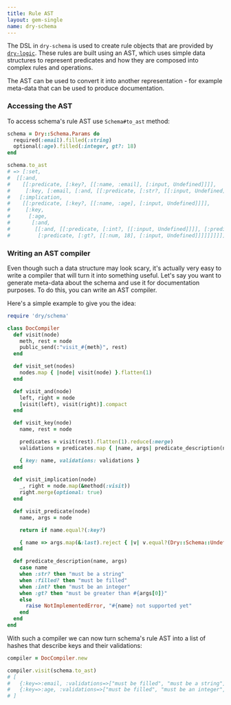 ```yaml
---
title: Rule AST
layout: gem-single
name: dry-schema
---
```


The DSL in `dry-schema` is used to create rule objects that are provided by [`dry-logic`](//doc/dry-logic). These rules are built using an AST, which uses simple data structures to represent predicates and how they are composed into complex rules and operations.

The AST can be used to convert it into another representation - for example meta-data that can be used to produce documentation.

### Accessing the AST

To access schema's rule AST use `Schema#to_ast` method:

```ruby
schema = Dry::Schema.Params do
  required(:email).filled(:string)
  optional(:age).filled(:integer, gt?: 18)
end

schema.to_ast
# => [:set,
#  [[:and,
#    [[:predicate, [:key?, [[:name, :email], [:input, Undefined]]]],
#     [:key, [:email, [:and, [[:predicate, [:str?, [[:input, Undefined]]]], [:predicate, [:filled?, [[:input, Undefined]]]]]]]]]],
#   [:implication,
#    [[:predicate, [:key?, [[:name, :age], [:input, Undefined]]]],
#     [:key,
#      [:age,
#       [:and,
#        [[:and, [[:predicate, [:int?, [[:input, Undefined]]]], [:predicate, [:filled?, [[:input, Undefined]]]]]],
#         [:predicate, [:gt?, [[:num, 18], [:input, Undefined]]]]]]]]]]]]
```

### Writing an AST compiler

Even though such a data structure may look scary, it's actually very easy to write a compiler that will turn it into something useful. Let's say you want to generate meta-data about the schema and use it for documentation purposes. To do this, you can write an AST compiler.

Here's a simple example to give you the idea:

```ruby
require 'dry/schema'

class DocCompiler
  def visit(node)
    meth, rest = node
    public_send(:"visit_#{meth}", rest)
  end

  def visit_set(nodes)
    nodes.map { |node| visit(node) }.flatten(1)
  end

  def visit_and(node)
    left, right = node
    [visit(left), visit(right)].compact
  end

  def visit_key(node)
    name, rest = node

    predicates = visit(rest).flatten(1).reduce(:merge)
    validations = predicates.map { |name, args| predicate_description(name, args) }.compact

    { key: name, validations: validations }
  end
  
  def visit_implication(node)
    _, right = node.map(&method(:visit))
    right.merge(optional: true)
  end

  def visit_predicate(node)
    name, args = node

    return if name.equal?(:key?)

    { name => args.map(&:last).reject { |v| v.equal?(Dry::Schema::Undefined) } }
  end

  def predicate_description(name, args)
    case name
    when :str? then "must be a string"
    when :filled? then "must be filled"
    when :int? then "must be an integer"
    when :gt? then "must be greater than #{args[0]}"
    else
      raise NotImplementedError, "#{name} not supported yet"
    end
  end
end
```

With such a compiler we can now turn schema's rule AST into a list of hashes that describe keys and their validations:

``` ruby
compiler = DocCompiler.new

compiler.visit(schema.to_ast)
# [
#   {:key=>:email, :validations=>["must be filled", "must be a string"]},
#   {:key=>:age, :validations=>["must be filled", "must be an integer", "must be greater than 18"], :optional=>true}
# ]
```
